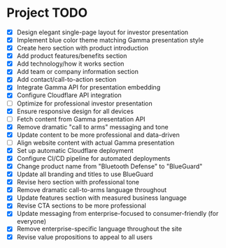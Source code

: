 # Project TODO

- [x] Design elegant single-page layout for investor presentation
- [x] Implement blue color theme matching Gamma presentation style
- [x] Create hero section with product introduction
- [x] Add product features/benefits section
- [x] Add technology/how it works section
- [x] Add team or company information section
- [x] Add contact/call-to-action section
- [x] Integrate Gamma API for presentation embedding
- [x] Configure Cloudflare API integration
- [ ] Optimize for professional investor presentation
- [x] Ensure responsive design for all devices
- [ ] Fetch content from Gamma presentation API
- [x] Remove dramatic "call to arms" messaging and tone
- [x] Update content to be more professional and data-driven
- [ ] Align website content with actual Gamma presentation
- [x] Set up automatic Cloudflare deployment
- [x] Configure CI/CD pipeline for automated deployments
- [x] Change product name from "Bluetooth Defense" to "BlueGuard"
- [x] Update all branding and titles to use BlueGuard
- [x] Revise hero section with professional tone
- [x] Remove dramatic call-to-arms language throughout
- [x] Update features section with measured business language
- [x] Revise CTA sections to be more professional
- [x] Update messaging from enterprise-focused to consumer-friendly (for everyone)
- [x] Remove enterprise-specific language throughout the site
- [x] Revise value propositions to appeal to all users
